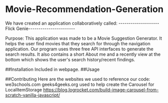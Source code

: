 # Movie-Recommendation-Generation

We have created an application collaboratively called:
--------------------Flick Genie-----------------------

Purpose:
This application was made to be a Movie Suggestion Generator.
It helps the user find movies that they search for through the navigation application.
Our program uses three free API interfaces to generate the search results.
It also contains a short About me and a recently view at the bottom which shows the user's search history/recent findings.

##Installation
Included in webpage.
##Usage

##Contributing
Here are the websites we used to reference our code:
we3schools.com
geeks4geeks.org
used to help create the Carousel for LocalItemStorage
https://blog.logrocket.com/build-image-carousel-from-scratch-vanilla-javascript/